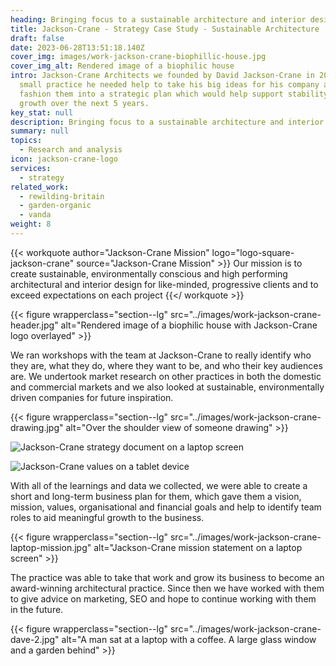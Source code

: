 ```yaml
---
heading: Bringing focus to a sustainable architecture and interior design practice
title: Jackson-Crane - Strategy Case Study - Sustainable Architecture 
draft: false
date: 2023-06-28T13:51:18.140Z
cover_img: images/work-jackson-crane-biophillic-house.jpg
cover_img_alt: Rendered image of a biophilic house
intro: Jackson-Crane Architects we founded by David Jackson-Crane in 2017, as a
  small practice he needed help to take his big ideas for his company and
  fashion them into a strategic plan which would help support stability and then
  growth over the next 5 years.
key_stat: null
description: Bringing focus to a sustainable architecture and interior design practice.
summary: null
topics:
  - Research and analysis
icon: jackson-crane-logo
services:
  - strategy
related_work:
  - rewilding-britain
  - garden-organic
  - vanda
weight: 8
---
```


{{< workquote author="Jackson-Crane Mission" logo="logo-square-jackson-crane" source="Jackson-Crane Mission" >}}
Our mission is to create sustainable, environmentally conscious and high performing architectural and interior design for like-minded, progressive clients and to exceed expectations on each project
{{</ workquote >}}

{{< figure wrapperclass="section--lg" src="../images/work-jackson-crane-header.jpg" alt="Rendered image of a biophilic house with Jackson-Crane logo overlayed" >}}

We ran workshops with the team at Jackson-Crane to really identify who they are, what they do, where they want to be, and who their key audiences are. We undertook market research on other practices in both the domestic and commercial markets and we also looked at sustainable, environmentally driven companies for future inspiration.

{{< figure wrapperclass="section--lg" src="../images/work-jackson-crane-drawing.jpg" alt="Over the shoulder view of someone drawing" >}}

![Jackson-Crane strategy document on a laptop screen](../images/work-jackson-crane-strategy-laptop.jpg)

![Jackson-Crane values on a tablet device](../images/work-jackson-crane-values.jpg)

With all of the learnings and data we collected, we were able to create a short and long-term business plan for them, which gave them a vision, mission, values, organisational and financial goals and help to identify team roles to aid meaningful growth to the business.

{{< figure wrapperclass="section--lg" src="../images/work-jackson-crane-laptop-mission.jpg" alt="Jackson-Crane mission statement on a laptop screen" >}}


The practice was able to take that work and grow its business to become an award-winning architectural practice. Since then we have worked with them to give advice on marketing, SEO and hope to continue working with them in the future.

{{< figure wrapperclass="section--lg" src="../images/work-jackson-crane-dave-2.jpg" alt="A man sat at a laptop with a coffee. A large glass window and a garden behind" >}}